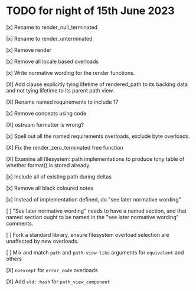 # TODO for night of 15th June 2023

[x] Rename to render_null_terminated

[x] Rename to render_unterminated

[x] Remove render<enum>

[x] Remove all locale based overloads

[x] Write normative wording for the render functions.

[X] Add clause explicitly tying lifetime of rendered_path to its backing data
and not tying lifetime to its parent path view.

[X] Rename named requirements to include 17

[x] Remove concepts using code

[X] ostream formatter is wrong?

[x] Spell out all the named requirements overloads, exclude byte overloads.

[X] Fix the render_zero_terminated free function

[X] Examine all filesystem::path implementations to produce tony table of whether format() is stored already.

[x] Include all of existing path during deltas

[x] Remove all black coloured notes

[x] Instead of implementation defined, do "see later normative wording"

[ ] "See later normative wording" needs to have a named section, and that named section ought to be
named in the "see later normative wording" comments.

[ ] Fork a standard library, ensure filesystem overload selection are unaffected by new overloads.

[ ] Mix and match `path` and `path-view-like` arguments for `equivalent` and others

[X] `noexcept` for `error_code` overloads

[X] Add `std::hash` for `path_view_component`
